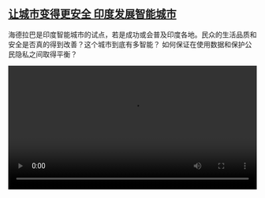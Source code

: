<!--1681022825000-->
[让城市变得更安全  印度发展智能城市](https://www.dw.com/zh/%E8%AE%A9%E5%9F%8E%E5%B8%82%E5%8F%98%E5%BE%97%E6%9B%B4%E5%AE%89%E5%85%A8%20%20%E5%8D%B0%E5%BA%A6%E5%8F%91%E5%B1%95%E6%99%BA%E8%83%BD%E5%9F%8E%E5%B8%82%20/a-65217584)
------

<p>海德拉巴是印度智能城市的试点，若是成功或会普及印度各地。民众的生活品质和安全是否真的得到改善？这个城市到底有多智能？ 如何保证在使用数据和保护公民隐私之间取得平衡？ </small></p><video src="https://tvdownloaddw-a.akamaihd.net/dwtv_video/flv/vdt_zh/2023/bchi230403_001_bchi230403sma_01r_AVC_1280x720.mp4" controls style="width:100%"></video>
